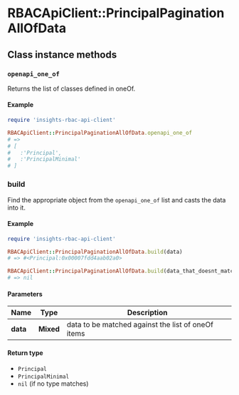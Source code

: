 # RBACApiClient::PrincipalPaginationAllOfData

## Class instance methods

### `openapi_one_of`

Returns the list of classes defined in oneOf.

#### Example

```ruby
require 'insights-rbac-api-client'

RBACApiClient::PrincipalPaginationAllOfData.openapi_one_of
# =>
# [
#   :'Principal',
#   :'PrincipalMinimal'
# ]
```

### build

Find the appropriate object from the `openapi_one_of` list and casts the data into it.

#### Example

```ruby
require 'insights-rbac-api-client'

RBACApiClient::PrincipalPaginationAllOfData.build(data)
# => #<Principal:0x00007fdd4aab02a0>

RBACApiClient::PrincipalPaginationAllOfData.build(data_that_doesnt_match)
# => nil
```

#### Parameters

| Name | Type | Description |
| ---- | ---- | ----------- |
| **data** | **Mixed** | data to be matched against the list of oneOf items |

#### Return type

- `Principal`
- `PrincipalMinimal`
- `nil` (if no type matches)

